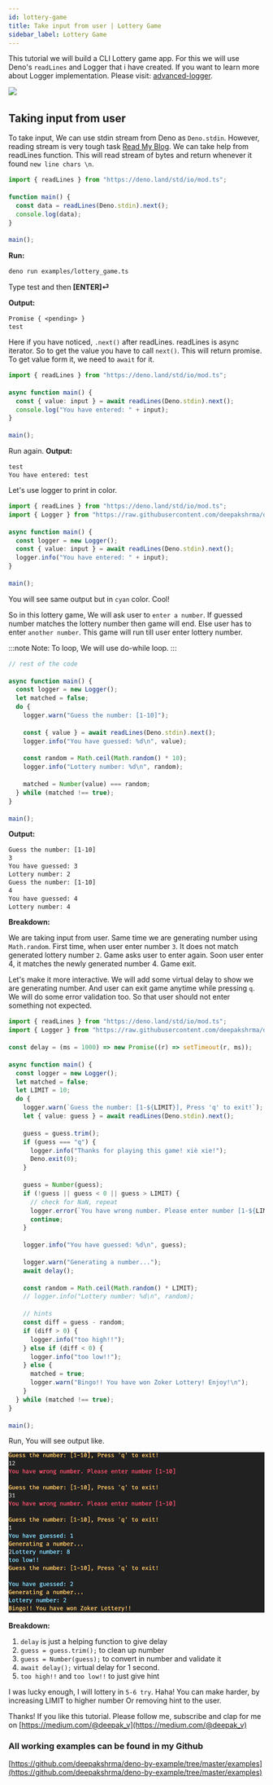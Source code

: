 ```yaml
---
id: lottery-game
title: Take input from user | Lottery Game
sidebar_label: Lottery Game
---
```


This tutorial we will build a CLI Lottery game app. For this we will use Deno's `readLines` and Logger that i have created. If you want to learn more about Logger implementation. Please visit: [advanced-logger](https://decipher.dev/deno-by-example/advanced-logger).

<img src="http://www.comparelotto.com/assets/Uploads/Articles/lottery-results2.jpg" width="800" />

## Taking input from user

To take input, We can use stdin stream from Deno as `Deno.stdin`. However, reading stream is very tough task [Read My Blog](https://decipher.dev/deno-by-example/advanced-readline). We can take help from readLines function. This will read stream of bytes and return whenever it found `new line chars \n`.

```ts title="lottery_game.ts" {4,5}
import { readLines } from "https://deno.land/std/io/mod.ts";

function main() {
  const data = readLines(Deno.stdin).next();
  console.log(data);
}

main();
```

**Run:**

```bash
deno run examples/lottery_game.ts
```

Type test and then **[ENTER]⏎**

**Output:**

```text
Promise { <pending> }
test
```

Here if you have noticed, `.next()` after readLines. readLines is async iterator. So to get the value you have to call `next()`. This will return promise. To get value form it, we need to `await` for it.

```ts {4}
import { readLines } from "https://deno.land/std/io/mod.ts";

async function main() {
  const { value: input } = await readLines(Deno.stdin).next();
  console.log("You have entered: " + input);
}

main();
```

Run again.
**Output:**

```text
test
You have entered: test
```

Let's use logger to print in color.

```ts title="lottery_game.ts"
import { readLines } from "https://deno.land/std/io/mod.ts";
import { Logger } from "https://raw.githubusercontent.com/deepakshrma/deno_util/master/logger.ts";

async function main() {
  const logger = new Logger();
  const { value: input } = await readLines(Deno.stdin).next();
  logger.info("You have entered: " + input);
}

main();
```

You will see same output but in `cyan` color. Cool!

So in this lottery game, We will ask user to `enter a number`. If guessed number matches the lottery number then game will end. Else user has to enter `another number`. This game will run till user enter lottery number.

:::note Note:
To loop, We will use do-while loop.
:::

```ts title="lottery_game.ts" {12-13,15}
// rest of the code

async function main() {
  const logger = new Logger();
  let matched = false;
  do {
    logger.warn("Guess the number: [1-10]");

    const { value } = await readLines(Deno.stdin).next();
    logger.info("You have guessed: %d\n", value);

    const random = Math.ceil(Math.random() * 10);
    logger.info("Lottery number: %d\n", random);

    matched = Number(value) === random;
  } while (matched !== true);
}

main();
```

**Output:**

```text
Guess the number: [1-10]
3
You have guessed: 3
Lottery number: 2
Guess the number: [1-10]
4
You have guessed: 4
Lottery number: 4
```

**Breakdown:**

We are taking input from user. Same time we are generating number using `Math.random`. First time, when user enter number `3`. It does not match generated lottery number `2`. Game asks user to enter again. Soon user enter 4, it matches the newly generated number 4. Game exit.

Let's make it more interactive. We will add some virtual delay to show we are generating number. And user can exit game anytime while pressing `q`. We will do some error validation too. So that user should not enter something not expected.

```ts title="lottery_game.ts" {4,9,14-18,19-25,29-30,36-44}
import { readLines } from "https://deno.land/std/io/mod.ts";
import { Logger } from "https://raw.githubusercontent.com/deepakshrma/deno_util/master/logger.ts";

const delay = (ms = 1000) => new Promise((r) => setTimeout(r, ms));

async function main() {
  const logger = new Logger();
  let matched = false;
  let LIMIT = 10;
  do {
    logger.warn(`Guess the number: [1-${LIMIT}], Press 'q' to exit!`);
    let { value: guess } = await readLines(Deno.stdin).next();

    guess = guess.trim();
    if (guess === "q") {
      logger.info("Thanks for playing this game! xiè xie!");
      Deno.exit(0);
    }

    guess = Number(guess);
    if (!guess || guess < 0 || guess > LIMIT) {
      // check for NaN, repeat
      logger.error(`You have wrong number. Please enter number [1-${LIMIT}]\n`);
      continue;
    }

    logger.info("You have guessed: %d\n", guess);

    logger.warn("Generating a number...");
    await delay();

    const random = Math.ceil(Math.random() * LIMIT);
    // logger.info("Lottery number: %d\n", random);

    // hints
    const diff = guess - random;
    if (diff > 0) {
      logger.info("too high!!");
    } else if (diff < 0) {
      logger.info("too low!!");
    } else {
      matched = true;
      logger.warn("Bingo!! You have won Zoker Lottery! Enjoy!\n");
    }
  } while (matched !== true);
}

main();
```

Run, You will see output like.

![lottery_game](https://raw.githubusercontent.com/deepakshrma/deno-by-example/master/static/img/lottery-game.png)

**Breakdown:**

1. `delay` is just a helping function to give delay
2. `guess = guess.trim();` to clean up number
3. `guess = Number(guess);` to convert in number and validate it
4. `await delay();` virtual delay for 1 second.
5. `too high!!` and `too low!!` to just give hint

I was lucky enough, I will lottery in `5-6 try`. Haha! You can make harder, by increasing LIMIT to higher number Or removing hint to the user.

Thanks! If you like this tutorial. Please follow me, subscribe and clap for me on [https://medium.com/@deepak_v](https://medium.com/@deepak_v)

### All working examples can be found in my Github

[https://github.com/deepakshrma/deno-by-example/tree/master/examples](https://github.com/deepakshrma/deno-by-example/tree/master/examples)
